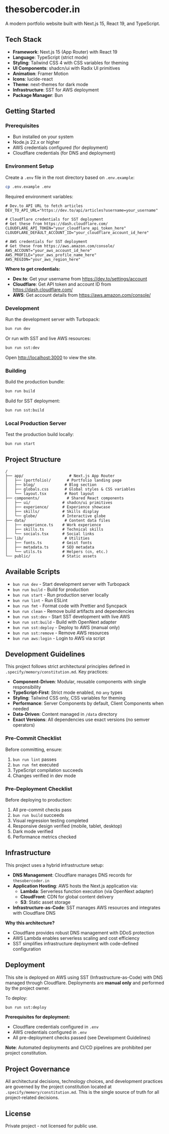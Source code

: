 # thesobercoder.in

A modern portfolio website built with Next.js 15, React 19, and TypeScript.

## Tech Stack

- **Framework**: Next.js 15 (App Router) with React 19
- **Language**: TypeScript (strict mode)
- **Styling**: Tailwind CSS 4 with CSS variables for theming
- **UI Components**: shadcn/ui with Radix UI primitives
- **Animation**: Framer Motion
- **Icons**: lucide-react
- **Theme**: next-themes for dark mode
- **Infrastructure**: SST for AWS deployment
- **Package Manager**: Bun

## Getting Started

### Prerequisites

- Bun installed on your system
- Node.js 22.x or higher
- AWS credentials configured (for deployment)
- Cloudflare credentials (for DNS and deployment)

### Environment Setup

Create a `.env` file in the root directory based on `.env.example`:

```bash
cp .env.example .env
```

Required environment variables:

```env
# Dev.to API URL to fetch articles
DEV_TO_API_URL="https://dev.to/api/articles?username=your_username"

# Cloudflare credentials for SST deployment
# Get these from https://dash.cloudflare.com/
CLOUDFLARE_API_TOKEN="your_cloudflare_api_token_here"
CLOUDFLARE_DEFAULT_ACCOUNT_ID="your_cloudflare_account_id_here"

# AWS credentials for SST deployment
# Get these from https://aws.amazon.com/console/
AWS_ACCOUNT="your_aws_account_id_here"
AWS_PROFILE="your_aws_profile_name_here"
AWS_REGION="your_aws_region_here"
```

**Where to get credentials:**
- **Dev.to**: Get your username from https://dev.to/settings/account
- **Cloudflare**: Get API token and account ID from https://dash.cloudflare.com/
- **AWS**: Get account details from https://aws.amazon.com/console/

### Development

Run the development server with Turbopack:

```bash
bun run dev
```

Or run with SST and live AWS resources:

```bash
bun run sst:dev
```

Open [http://localhost:3000](http://localhost:3000) to view the site.

### Building

Build the production bundle:

```bash
bun run build
```

Build for SST deployment:

```bash
bun run sst:build
```

### Local Production Server

Test the production build locally:

```bash
bun run start
```

## Project Structure

```
/
├── app/                    # Next.js App Router
│   ├── (portfolio)/       # Portfolio landing page
│   ├── blog/             # Blog section
│   ├── globals.css       # Global styles & CSS variables
│   └── layout.tsx        # Root layout
├── components/            # Shared React components
│   ├── ui/              # shadcn/ui primitives
│   ├── experience/      # Experience showcase
│   ├── skills/          # Skills display
│   └── globe/           # Interactive globe
├── data/                 # Content data files
│   ├── experience.ts    # Work experience
│   ├── skills.ts        # Technical skills
│   └── socials.tsx      # Social links
├── lib/                  # Utilities
│   ├── fonts.ts         # Geist fonts
│   ├── metadata.ts      # SEO metadata
│   └── utils.ts         # Helpers (cn, etc.)
└── public/              # Static assets
```

## Available Scripts

- `bun run dev` - Start development server with Turbopack
- `bun run build` - Build for production
- `bun run start` - Run production server locally
- `bun run lint` - Run ESLint
- `bun run fmt` - Format code with Prettier and Syncpack
- `bun run clean` - Remove build artifacts and dependencies
- `bun run sst:dev` - Start SST development with live AWS
- `bun run sst:build` - Build with OpenNext adapter
- `bun run sst:deploy` - Deploy to AWS (manual only)
- `bun run sst:remove` - Remove AWS resources
- `bun run aws:login` - Login to AWS via script

## Development Guidelines

This project follows strict architectural principles defined in `.specify/memory/constitution.md`. Key practices:

- **Component-Driven**: Modular, reusable components with single responsibility
- **TypeScript-First**: Strict mode enabled, no `any` types
- **Styling**: Tailwind CSS only, CSS variables for theming
- **Performance**: Server Components by default, Client Components when needed
- **Data-Driven**: Content managed in `/data` directory
- **Exact Versions**: All dependencies use exact versions (no semver operators)

### Pre-Commit Checklist

Before committing, ensure:

1. `bun run lint` passes
2. `bun run fmt` executed
3. TypeScript compilation succeeds
4. Changes verified in dev mode

### Pre-Deployment Checklist

Before deploying to production:

1. All pre-commit checks pass
2. `bun run build` succeeds
3. Visual regression testing completed
4. Responsive design verified (mobile, tablet, desktop)
5. Dark mode verified
6. Performance metrics checked

## Infrastructure

This project uses a hybrid infrastructure setup:

- **DNS Management**: Cloudflare manages DNS records for `thesobercoder.in`
- **Application Hosting**: AWS hosts the Next.js application via:
  - **Lambda**: Serverless function execution (via OpenNext adapter)
  - **CloudFront**: CDN for global content delivery
  - **S3**: Static asset storage
- **Infrastructure-as-Code**: SST manages AWS resources and integrates with Cloudflare DNS

**Why this architecture?**
- Cloudflare provides robust DNS management with DDoS protection
- AWS Lambda enables serverless scaling and cost efficiency
- SST simplifies infrastructure deployment with code-defined configuration

## Deployment

This site is deployed on AWS using SST (Infrastructure-as-Code) with DNS managed through Cloudflare. Deployments are **manual only** and performed by the project owner.

To deploy:

```bash
bun run sst:deploy
```

**Prerequisites for deployment:**
- Cloudflare credentials configured in `.env`
- AWS credentials configured in `.env`
- All pre-deployment checks passed (see Development Guidelines)

**Note**: Automated deployments and CI/CD pipelines are prohibited per project constitution.

## Project Governance

All architectural decisions, technology choices, and development practices are governed by the project constitution located at `.specify/memory/constitution.md`. This is the single source of truth for all project-related decisions.

## License

Private project - not licensed for public use.

